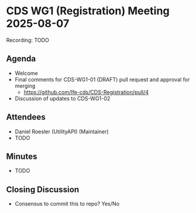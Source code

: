 # CDS WG1 (Registration) Meeting 2025-08-07

Recording: TODO

## Agenda
* Welcome
* Final comments for CDS-WG1-01 (DRAFT) pull request and approval for merging
    * https://github.com/lfe-cds/CDS-Registration/pull/4
* Discussion of updates to CDS-WG1-02

## Attendees
* Daniel Roesler (UtilityAPI) (Maintainer)
* TODO

## Minutes
* TODO

## Closing Discussion
* Consensus to commit this to repo? Yes/No

